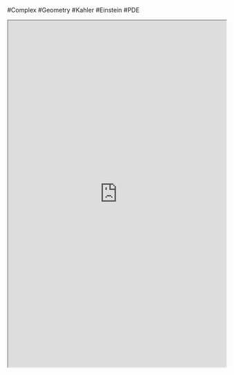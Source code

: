 #Complex #Geometry #Kahler #Einstein #PDE
<iframe
height=800,
width=100%,
src="https://en.wikipedia.org/wiki/Monge%E2%80%93Amp%C3%A8re_equation"></iframe>
